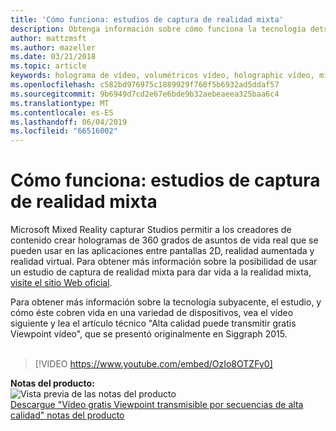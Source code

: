 ```yaml
---
title: 'Cómo funciona: estudios de captura de realidad mixta'
description: Obtenga información sobre cómo funciona la tecnología detrás de captura de vídeo de Microsoft de 360 grados holográfica increíble.
author: mattzmsft
ms.author: mazeller
ms.date: 03/21/2018
ms.topic: article
keywords: holograma de vídeo, volumétricos vídeo, holographic vídeo, mixed reality
ms.openlocfilehash: c582bd976975c1889929f760f5b6932ad5ddaf57
ms.sourcegitcommit: 9b6949d7cd2e67e6bde9b32aebeaeea325baa6c4
ms.translationtype: MT
ms.contentlocale: es-ES
ms.lasthandoff: 06/04/2019
ms.locfileid: "66516002"
---
```

# <a name="how-it-works---mixed-reality-capture-studios"></a>Cómo funciona: estudios de captura de realidad mixta

Microsoft Mixed Reality capturar Studios permitir a los creadores de contenido crear hologramas de 360 grados de asuntos de vida real que se pueden usar en las aplicaciones entre pantallas 2D, realidad aumentada y realidad virtual. Para obtener más información sobre la posibilidad de usar un estudio de captura de realidad mixta para dar vida a la realidad mixta, [visite el sitio Web oficial](https://www.microsoft.com/en-us/mixed-reality/capture-studios).

Para obtener más información sobre la tecnología subyacente, el estudio, y cómo éste cobren vida en una variedad de dispositivos, vea el vídeo siguiente y lea el artículo técnico "Alta calidad puede transmitir gratis Viewpoint vídeo", que se presentó originalmente en Siggraph 2015.
<br>
<br>
>[!VIDEO https://www.youtube.com/embed/OzIo8OTZFy0]


**Notas del producto:**<br>
![Vista previa de las notas del producto](images/siggraph-whitepaper-thumb-200px.png)<br>
[Descargue "Vídeo gratis Viewpoint transmisible por secuencias de alta calidad" notas del producto](images/high-quality-streamable-free-viewpoint-video.pdf)
